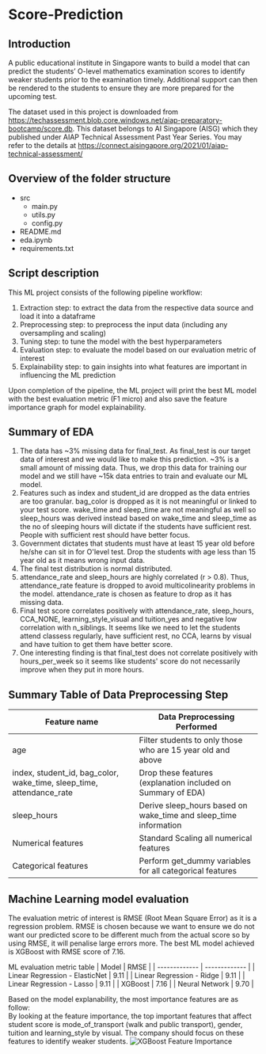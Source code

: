 # Score-Prediction

## Introduction
A public educational institute in Singapore wants to build a model that can predict the students’ O-level mathematics examination scores to identify weaker students prior to the examination timely. Additional support can then be rendered to the students to ensure they are more prepared for the upcoming test.

The dataset used in this project is downloaded from https://techassessment.blob.core.windows.net/aiap-preparatory-bootcamp/score.db. This dataset belongs to AI Singapore (AISG) which they published under AIAP Technical Assessment Past Year Series.
You may refer to the details at https://connect.aisingapore.org/2021/01/aiap-technical-assessment/

## Overview of the folder structure
- src
  - main.py
  - utils.py
  - config.py
- README.md
- eda.ipynb
- requirements.txt

## Script description
This ML project consists of the following pipeline workflow:
1. Extraction step: to extract the data from the respective data source and load it into a dataframe
2. Preprocessing step: to preprocess the input data (including any oversampling and scaling)
3. Tuning step: to tune the model with the best hyperparameters
4. Evaluation step: to evaluate the model based on our evaluation metric of interest
5. Explainability step: to gain insights into what features are important in influencing the ML prediction

Upon completion of the pipeline, the ML project will print the best ML model with the best evaluation metric (F1 micro) and also save the feature importance graph for model explainability.

## Summary of EDA
1. The data has ~3% missing data for final_test. As final_test is our target data of interest and we would like to make this prediction. ~3% is a small amount of missing data. Thus, we drop this data for training our model and we still have ~15k data entries to train and evaluate our ML model.
2. Features such as index and student_id are dropped as the data entries are too granular. bag_color is dropped as it is not meaningful or linked to your test score. wake_time and sleep_time are not meaningful as well so sleep_hours was derived instead based on wake_time and sleep_time as the no of sleeping hours will dictate if the students have sufficient rest. People with sufficient rest should have better focus.
3. Government dictates that students must have at least 15 year old before he/she can sit in for O'level test. Drop the students with age less than 15 year old as it means wrong input data.
4. The final test distribution is normal distributed.
5. attendance_rate and sleep_hours are highly correlated (r > 0.8). Thus, attendance_rate feature is dropped to avoid multicolinearity problems in the model. attendance_rate is chosen as feature to drop as it has missing data.
6. Final test score correlates positively with attendance_rate, sleep_hours, CCA_NONE, learning_style_visual and tuition_yes and negative low correlation with n_siblings. It seems like we need to let the students attend classess regularly, have sufficient rest, no CCA, learns by visual and have tuition to get them have better score.
7. One interesting finding is that final_test does not correlate positively with hours_per_week so it seems like students' score do not necessarily improve when they put in more hours.

## Summary Table of Data Preprocessing Step
| Feature name  | Data Preprocessing Performed |
| ------------- | ------------- |
| age  | Filter students to only those who are 15 year old and above  |
| index, student_id, bag_color, wake_time, sleep_time, attendance_rate  | Drop these features (explanation included on Summary of EDA) |
| sleep_hours  | Derive sleep_hours based on wake_time and sleep_time information  |
| Numerical features  | Standard Scaling all numerical features  |
| Categorical features  | Perform get_dummy variables for all categorical features  |

## Machine Learning model evaluation
The evaluation metric of interest is RMSE (Root Mean Square Error) as it is a regression problem. RMSE is chosen because we want to ensure we do not want our predicted score to be different much from the actual score so by using RMSE, it will penalise large errors more.
The best ML model achieved is XGBoost with RMSE score of 7.16.

ML evaluation metric table
| Model  | RMSE  |
| ------------- | ------------- |
| Linear Regression - ElasticNet  | 9.11  |
| Linear Regression - Ridge  | 9.11  |
| Linear Regression - Lasso  | 9.11  |
| XGBoost  | 7.16  |
| Neural Network  | 9.70  |

Based on the model explanability, the most importance features are as follow: <br />
By looking at the feature importance, the top important features that affect student score is mode_of_transport (walk and public transport), gender, tuition and learning_style by visual.
The company should focus on these features to identify weaker students.
![XGBoost Feature Importance](https://github.com/filbert11/Score-Prediction/blob/main/src/XGBoost%20Feature%20Importance.png)

